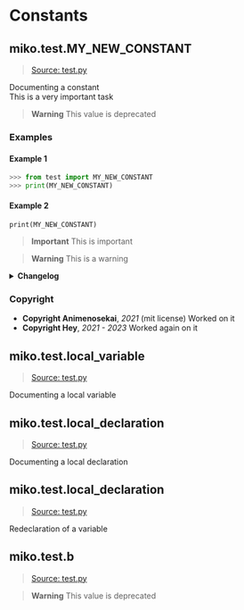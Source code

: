 # Constants

## miko.test.**MY_NEW_CONSTANT**

> [Source: test.py](test.py#L11-L11)

Documenting a constant  
This is a very important task

> **Warning**
> This value is deprecated

### Examples

#### Example 1

```python
>>> from test import MY_NEW_CONSTANT
>>> print(MY_NEW_CONSTANT)
```

#### Example 2

`print(MY_NEW_CONSTANT)`

> **Important**
> This is important

> **Warning**
> This is a warning

<details>
    <summary><b>Changelog</b></summary>
    <ul>
        <li><b>2.0</b>: Became deprecated, use `new_func` instead</li>
<li><b>1.4</b>: New default string</li>
<li><b>0.6</b>: Raises ImportError instead of RuntimeError</li>
    </ul>
</details>

### Copyright

- **Copyright Animenosekai**, *2021* (mit license)
Worked on it
- **Copyright Hey**, *2021 - 2023*
Worked again on it

## miko.test.**local_variable**

> [Source: test.py](test.py#L89-L89)

Documenting a local variable

## miko.test.**local_declaration**

> [Source: test.py](test.py#L91-L91)

Documenting a local declaration

## miko.test.**local_declaration**

> [Source: test.py](test.py#L93-L93)

Redeclaration of a variable

## miko.test.**b**

> [Source: test.py](test.py#L105-L105)

> **Warning**
> This value is deprecated
